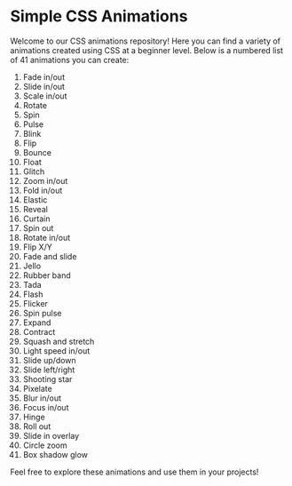 # Simple CSS Animations

Welcome to our CSS animations repository! Here you can find a variety of animations created using CSS at a beginner level. Below is a numbered list of 41 animations you can create:

1. Fade in/out
2. Slide in/out
3. Scale in/out
4. Rotate
5. Spin
6. Pulse
7. Blink
8. Flip
9. Bounce
10. Float
11. Glitch
12. Zoom in/out
13. Fold in/out
14. Elastic
15. Reveal
16. Curtain
17. Spin out
18. Rotate in/out
19. Flip X/Y
20. Fade and slide
21. Jello
22. Rubber band
23. Tada
24. Flash
25. Flicker
26. Spin pulse
27. Expand
28. Contract
29. Squash and stretch
30. Light speed in/out
31. Slide up/down
32. Slide left/right
33. Shooting star
34. Pixelate
35. Blur in/out
36. Focus in/out
37. Hinge
38. Roll out
39. Slide in overlay
40. Circle zoom
41. Box shadow glow

Feel free to explore these animations and use them in your projects!
